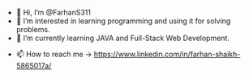 - 👋 Hi, I’m @FarhanS311
- 👀 I’m interested in learning programming and using it for solving problems.
- 🌱 I’m currently learning JAVA and Full-Stack Web Development.
<!---- 💞️ I’m looking to collaborate on ... --->
- 📫 How to reach me -> https://www.linkedin.com/in/farhan-shaikh-5865017a/

<!---
FarhanS311/FarhanS311 is a ✨ special ✨ repository because its `README.md` (this file) appears on your GitHub profile.
You can click the Preview link to take a look at your changes.
--->
